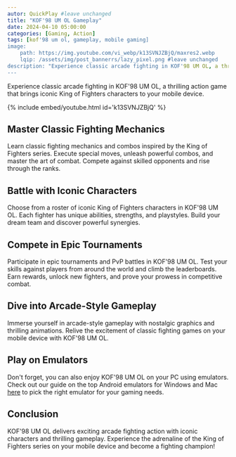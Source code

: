 ```yaml
---
autor: QuickPlay #leave unchanged
title: "KOF'98 UM OL Gameplay"
date: 2024-04-10 05:00:00
categories: [Gaming, Action]
tags: [kof'98 um ol, gameplay, mobile gaming]
image: 
    path: https://img.youtube.com/vi_webp/k13SVNJZBjQ/maxres2.webp 
    lqip: /assets/img/post_bannerrs/lazy_pixel.png #leave unchanged
description: "Experience classic arcade fighting in KOF'98 UM OL, a thrilling action game that brings iconic King of Fighters characters to your mobile device. Engage in intense battles, master combos, and compete in epic tournaments. Dive into its arcade-style gameplay, diverse fighters, and multiplayer challenges."
---
```


Experience classic arcade fighting in KOF'98 UM OL, a thrilling action game that brings iconic King of Fighters characters to your mobile device.

{% include embed/youtube.html id='k13SVNJZBjQ' %}

## Master Classic Fighting Mechanics
Learn classic fighting mechanics and combos inspired by the King of Fighters series. Execute special moves, unleash powerful combos, and master the art of combat. Compete against skilled opponents and rise through the ranks.

## Battle with Iconic Characters
Choose from a roster of iconic King of Fighters characters in KOF'98 UM OL. Each fighter has unique abilities, strengths, and playstyles. Build your dream team and discover powerful synergies.

## Compete in Epic Tournaments
Participate in epic tournaments and PvP battles in KOF'98 UM OL. Test your skills against players from around the world and climb the leaderboards. Earn rewards, unlock new fighters, and prove your prowess in competitive combat.

## Dive into Arcade-Style Gameplay
Immerse yourself in arcade-style gameplay with nostalgic graphics and thrilling animations. Relive the excitement of classic fighting games on your mobile device with KOF'98 UM OL.

## Play on Emulators
Don't forget, you can also enjoy KOF'98 UM OL on your PC using emulators. Check out our guide on the top Android emulators for Windows and Mac [here](https://quickplaymobile.github.io/posts/Top-10-Best-Android-Emulators-for-Windows-and-Mac/) to pick the right emulator for your gaming needs.

## Conclusion
KOF'98 UM OL delivers exciting arcade fighting action with iconic characters and thrilling gameplay. Experience the adrenaline of the King of Fighters series on your mobile device and become a fighting champion!

